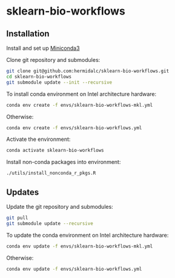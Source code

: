 # sklearn-bio-workflows

## Installation

Install and set up [Miniconda3](https://docs.conda.io/en/latest/miniconda.html)

Clone git repository and submodules:

```bash
git clone git@github.com:hermidalc/sklearn-bio-workflows.git
cd sklearn-bio-workflows
git submodule update --init --recursive
```

To install conda environment on Intel architecture hardware:

```bash
conda env create -f envs/sklearn-bio-workflows-mkl.yml
```

Otherwise:

```bash
conda env create -f envs/sklearn-bio-workflows.yml
```

Activate the environment:

```bash
conda activate sklearn-bio-workflows
```

Install non-conda packages into environment:

```bash
./utils/install_nonconda_r_pkgs.R
```

## Updates

Update the git repository and submodules:

```bash
git pull
git submodule update --recursive
```

To update the conda environment on Intel architecture hardware:

```bash
conda env update -f envs/sklearn-bio-workflows-mkl.yml
```

Otherwise:

```bash
conda env update -f envs/sklearn-bio-workflows.yml
```

